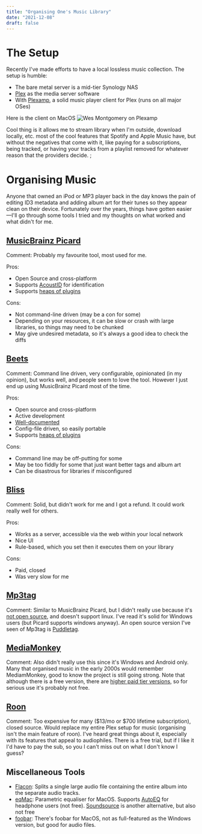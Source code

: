 ```yaml
---
title: "Organising One's Music Library"
date: "2021-12-08"
draft: false
---
```


# The Setup

Recently I've made efforts to have a local lossless music collection. The setup is humble:

* The bare metal server is a mid-tier Synology NAS
* [Plex](https://www.plex.tv/) as the media server software
* With [Plexamp](https://plexamp.com/), a solid music player client for Plex (runs on all major OSes)

Here is the client on MacOS
![Wes Montgomery on Plexamp](/images/wes.png)

Cool thing is it allows me to stream library when I'm outside, download locally, etc. most of the cool features that Spotify and Apple Music have, but without the negatives that come with it, like paying for a subscriptions, being tracked, or having your tracks from a playlist removed for whatever reason that the providers decide.
;
# Organising Music

Anyone that owned an iPod or MP3 player back in the day knows the pain of editing ID3 metadata and adding album art for their tunes so they appear clean on their device. Fortunately over the years, things have gotten easier—I'll go through some tools I tried and my thoughts on what worked and what didn't for me.

## [MusicBrainz Picard](https://picard.musicbrainz.org/)

Comment: Probably my favourite tool, most used for me. 

Pros:

* Open Source and cross-platform
* Supports [AcoustID](http://acoustid.org/) for identification
* Supports [heaps of plugins](https://picard.musicbrainz.org/plugins/)

Cons:

* Not command-line driven (may be a con for some)
* Depending on your resources, it can be slow or crash with large libraries, so things may need to be chunked
* May give undesired metadata, so it's always a good idea to check the diffs


## [Beets](https://github.com/beetbox/beets)

Comment: Command line driven, very configurable, opinionated (in my opinion), but works well, and people seem to love the tool. However I just end up using MusicBrainz Picard most of the time.

Pros:

* Open source and cross-platform
* Active development
* [Well-documented](https://beets.readthedocs.io/en/stable/)
* Config-file driven, so easily portable
* Supports [heaps of plugins](https://beets.readthedocs.io/en/stable/plugins/index.html)

Cons:

* Command line may be off-putting for some
* May be too fiddly for some that just want better tags and album art
* Can be disastrous for libraries if misconfigured 

## [Bliss](https://www.blisshq.com/)

Comment: Solid, but didn't work for me and I got a refund. It could work really well for others.

Pros:
* Works as a server, accessible via the web within your local network
* Nice UI
* Rule-based, which you set then it executes them on your library

Cons:
* Paid, closed
* Was very slow for me


## [Mp3tag](https://www.mp3tag.de/en/)

Comment: Similar to MusicBrainz Picard, but I didn't really use because it's [not open source](https://community.mp3tag.de/t/mp3tag-under-gpl/7976/4), and doesn't support linux. I've read it's solid for Windows users (but Picard supports windows anyway). An open source version I've seen of Mp3tag is [Puddletag](https://github.com/puddletag/puddletag).

## [MediaMonkey](https://www.mediamonkey.com/)

Comment: Also didn't really use this since it's Windows and Android only. Many that organised music in the early 2000s would remember MediamMonkey, good to know the project is still going strong. Note that although there is a free version, there are [higher paid tier versions](https://www.mediamonkey.com/windows), so for serious use it's probably not free.

## [Roon](https://roonlabs.com/)

Comment: Too expensive for many ($13/mo or $700 lifetime subscription), closed source. Would replace my entire Plex setup for music (organising isn't the main feature of roon). I've heard great things about it, especially with its features that appeal to audiophiles. There is a free trial, but if I like it I'd have to pay the sub, so you I can't miss out on what I don't know I guess? 

## Miscellaneous Tools

* [Flacon](https://flacon.github.io/): Splits a single large audio file containing the entire album into the separate audio tracks.
* [eqMac](https://eqmac.app/): Parametric equaliser for MacOS. Supports [AutoEQ](https://github.com/jaakkopasanen/AutoEq) for headphone users (not free). [Soundsource](https://rogueamoeba.com/soundsource/) is another alternative, but also not free
* [foobar](https://www.foobar2000.org/mac): There's foobar for MacOS, not as full-featured as the Windows version, but good for audio files.




